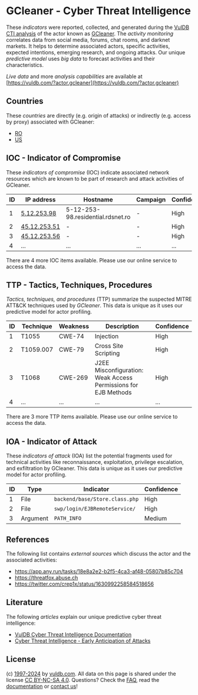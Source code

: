 # GCleaner - Cyber Threat Intelligence

These _indicators_ were reported, collected, and generated during the [VulDB CTI analysis](https://vuldb.com/?kb.cti) of the actor known as [GCleaner](https://vuldb.com/?actor.gcleaner). The _activity monitoring_ correlates data from social media, forums, chat rooms, and darknet markets. It helps to determine associated actors, specific activities, expected intentions, emerging research, and ongoing attacks. Our unique _predictive model_ uses _big data_ to forecast activities and their characteristics.

_Live data_ and more _analysis capabilities_ are available at [https://vuldb.com/?actor.gcleaner](https://vuldb.com/?actor.gcleaner)

## Countries

These _countries_ are directly (e.g. origin of attacks) or indirectly (e.g. access by proxy) associated with GCleaner:

* [RO](https://vuldb.com/?country.ro)
* [US](https://vuldb.com/?country.us)

## IOC - Indicator of Compromise

These _indicators of compromise_ (IOC) indicate associated network resources which are known to be part of research and attack activities of GCleaner.

ID | IP address | Hostname | Campaign | Confidence
-- | ---------- | -------- | -------- | ----------
1 | [5.12.253.98](https://vuldb.com/?ip.5.12.253.98) | 5-12-253-98.residential.rdsnet.ro | - | High
2 | [45.12.253.51](https://vuldb.com/?ip.45.12.253.51) | - | - | High
3 | [45.12.253.56](https://vuldb.com/?ip.45.12.253.56) | - | - | High
4 | ... | ... | ... | ...

There are 4 more IOC items available. Please use our online service to access the data.

## TTP - Tactics, Techniques, Procedures

_Tactics, techniques, and procedures_ (TTP) summarize the suspected MITRE ATT&CK techniques used by _GCleaner_. This data is unique as it uses our predictive model for actor profiling.

ID | Technique | Weakness | Description | Confidence
-- | --------- | -------- | ----------- | ----------
1 | T1055 | CWE-74 | Injection | High
2 | T1059.007 | CWE-79 | Cross Site Scripting | High
3 | T1068 | CWE-269 | J2EE Misconfiguration: Weak Access Permissions for EJB Methods | High
4 | ... | ... | ... | ...

There are 3 more TTP items available. Please use our online service to access the data.

## IOA - Indicator of Attack

These _indicators of attack_ (IOA) list the potential fragments used for technical activities like reconnaissance, exploitation, privilege escalation, and exfiltration by GCleaner. This data is unique as it uses our predictive model for actor profiling.

ID | Type | Indicator | Confidence
-- | ---- | --------- | ----------
1 | File | `backend/base/Store.class.php` | High
2 | File | `swp/login/EJBRemoteService/` | High
3 | Argument | `PATH_INFO` | Medium

## References

The following list contains _external sources_ which discuss the actor and the associated activities:

* https://app.any.run/tasks/18e8a2e2-b2f5-4ca3-af48-05807b85c704
* https://threatfox.abuse.ch
* https://twitter.com/crep1x/status/1630992258584518656

## Literature

The following _articles_ explain our unique predictive cyber threat intelligence:

* [VulDB Cyber Threat Intelligence Documentation](https://vuldb.com/?kb.cti)
* [Cyber Threat Intelligence - Early Anticipation of Attacks](https://www.scip.ch/en/?labs.20201022)

## License

(c) [1997-2024](https://vuldb.com/?kb.changelog) by [vuldb.com](https://vuldb.com/?kb.about). All data on this page is shared under the license [CC BY-NC-SA 4.0](https://creativecommons.org/licenses/by-nc-sa/4.0/). Questions? Check the [FAQ](https://vuldb.com/?kb.faq), read the [documentation](https://vuldb.com/?kb) or [contact us](https://vuldb.com/?contact)!
